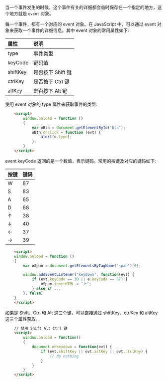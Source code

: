 
当一个事件发生的时候，这个事件有关的详细都会临时保存在一个指定的地方，这个地方就是 `event` 对象。

每一个事件，都有一个对应的 event 对象。在 JavaScript 中，可以通过 event 对象来获取一个事件的详细信息。其中 event 对象的常用属性如下:

| 属性 | 说明 |
|:----|:------|
| type | 事件类型 |
| keyCode | 键码值 |
| shiftKey | 是否按下 Shift 键 |
| ctrlKey | 是否按下 Ctrl 键 |
| altKey | 是否按下 Alt 键 |

使用 event 对象的 type 属性来获取事件的类型:
```html
    <script>
        window.onload = function ()
        {
            var oBtn = document.getElementById("btn");
            oBtn.onclick = function (evt) {
                alert(e.type);
            };
        }
    </script>
```

event.keyCode 返回的是一个数值，表示键码。常用的按键及对应的键码如下:

| 按键 | 键码 |
|:-----|:-----|
| W    | 87   |
| S    | 83   |
| A    | 65   |
| D    | 68   |
| ↑    | 38   |
| ↓    | 40   |
| ←    | 37   |
| →    | 39   |

```html
    <script>
    window.onload = function ()
    {
        var oSpan = document.getElementsByTagName("span")[0];

        window.addEventListener("keydown", function(evt) {
            if (evt.keyCode == 38 || e.keyCode == 87) {
                oSpan.innerHTML = "上";
            } else if ...
        }, false)
    }
    </script>
```

如果是 Shift、Ctrl 和 Alt 这三个键，可以直接通过 shiftKey、ctrlKey 和 altKey 这三个属性获取。
```html
    // 禁用 Shift Alt Ctrl 键
    <script>
        window.onload = function() 
        {
            document.onkeydown = function(evt) {
                if (evt.shiftKey || evt.altKey || evt.ctrlKey) {
                    // do nothing
                }
            }
        }
    </script>
```
